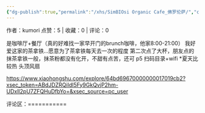 ```yaml
---
{"dg-publish":true,"permalink":"/xhs/SimBIOsi Organic Cafe_佛罗伦萨/","created":"2025-03-17T22:03:17.473+08:00","updated":"2025-03-17T22:03:17.474+08:00"}
---
```


作者：kumori
点赞：5   |   收藏：0   |   评论：0

是咖啡厅+餐厅（真的好难找一家早开门的brunch咖啡，他家8:00-21:00）
我好爱这家的茶拿铁…愿意为了茶拿铁每天去一次的程度
第二次点了大杯，朋友点的抹茶拿铁一般，抹茶粉都没有化开，不甜有点苦，还可
p5 扫码目录+wifi
*夏天比较热 头顶风扇

https://www.xiaohongshu.com/explore/64bd69670000000017019cb2?xsec_token=ABdJDZRQiIdl5Fy9GkQvjP2hm-UDxlI2pU7ZFQHuDfbYo=&xsec_source=pc_user

评论区：===========

